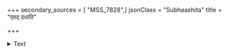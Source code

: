 +++
secondary_sources = [ "MSS_7828",]
jsonClass = "Subhaashita"
title = "एतद् दधाति"

+++

<details><summary>Text</summary>

एतद् दधाति नवयौवननर्तकस्य कश्मीरजच्छुरिततालकयुग्मलक्ष्मीम्।  
मध्ये समुच्छ्वसितवृत्ति मनागुपान्ते लब्धात्मसीम कुचकुड्मलयुग्ममस्याः॥
</details>
